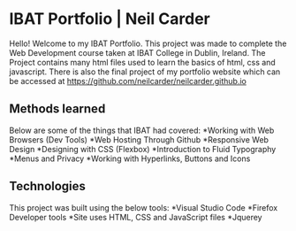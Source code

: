 # IBAT Portfolio | Neil Carder 

Hello! Welcome to my IBAT Portfolio. This project was made to complete the Web Development course taken at IBAT College in Dublin, Ireland. The Project contains many html files used to learn the basics of html, css and javascript. There is also the final project of my portfolio website which can be accessed at https://github.com/neilcarder/neilcarder.github.io

## Methods learned
Below are some of the things that IBAT had covered:
*Working with Web Browsers (Dev Tools)
*Web Hosting Through Github
*Responsive Web Design
*Designing with CSS (Flexbox)
*Introduction to Fluid Typography
*Menus and Privacy
*Working with Hyperlinks, Buttons and Icons 

## Technologies
This project was built using the below tools:
*Visual Studio Code
*Firefox Developer tools
*Site uses HTML, CSS and JavaScript files
*Jquerey
